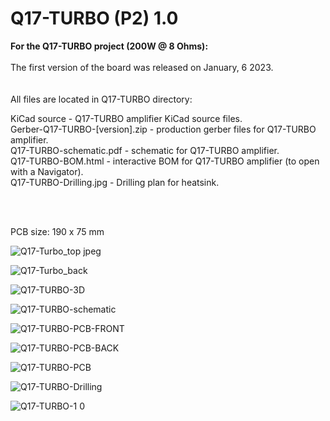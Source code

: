 # Q17-TURBO (P2) 1.0</b><br>

<b>For the Q17-TURBO project (200W @ 8 Ohms):</b><br>
<br>
The first version of the board was released on January, 6 2023.<br>
<br>
<br>
All files are located in Q17-TURBO directory:<br>

KiCad source - Q17-TURBO amplifier KiCad source files.<br>
Gerber-Q17-TURBO-[version].zip - production gerber files for Q17-TURBO amplifier.<br>
Q17-TURBO-schematic.pdf - schematic for Q17-TURBO amplifier.<br>
Q17-TURBO-BOM.html - interactive BOM for Q17-TURBO amplifier (to open with a Navigator).<br>
Q17-TURBO-Drilling.jpg - Drilling plan for heatsink.<br>

<br>
<br>

PCB size: 190 x 75 mm

![Q17-Turbo_top jpeg](https://user-images.githubusercontent.com/12907102/219691376-98559b45-01dd-4c86-838a-67529dabff89.jpeg)

![Q17-Turbo_back](https://user-images.githubusercontent.com/12907102/219691488-a70ce37a-fb24-41f4-a3a3-7914c1927616.jpeg)

![Q17-TURBO-3D](https://user-images.githubusercontent.com/12907102/189518527-d1f0c63b-0d70-4cfc-97c3-a5c856f3cc71.jpg)

![Q17-TURBO-schematic](https://user-images.githubusercontent.com/12907102/219855906-93308a6c-3560-4db8-b35a-df5ba8616df1.jpg)

![Q17-TURBO-PCB-FRONT](https://user-images.githubusercontent.com/12907102/189518531-7bf8fdc1-cf04-498c-bee4-5696b2b2026a.jpg)

![Q17-TURBO-PCB-BACK](https://user-images.githubusercontent.com/12907102/189518997-59ba93f2-c7ca-438d-bd4d-670b63782b19.jpg)

![Q17-TURBO-PCB](https://user-images.githubusercontent.com/12907102/189518532-e9001466-f500-4970-9236-f291f24a523e.jpg)

![Q17-TURBO-Drilling](https://user-images.githubusercontent.com/12907102/189536835-364c96fc-6de0-4b40-8fcc-1a31842a4e8f.jpg)

![Q17-TURBO-1 0](https://user-images.githubusercontent.com/12907102/211021352-3be79f9f-d615-474e-8003-4d31be265cf4.jpg)

